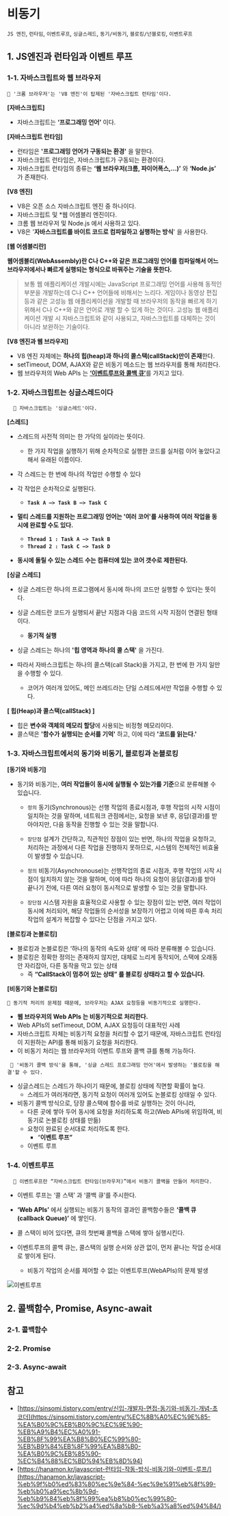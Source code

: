 # 비동기
`JS 엔진`, `런타임`, `이벤트루프`, `싱글스레드`, `동기/비동기`, `블로킹/넌블로킹`, `이벤트루프`
## 1. JS엔진과 런타임과 **이벤트 루프**
### 1-1. 자바스크립트와 웹 브라우저
  
```
💬 '크롬 브라우저'는 'V8 엔진'이 탑제된 '자바스크립트 런타임'이다.
```
**[자바스크립트]**

  - 자바스크립트는 **‘프로그래밍 언어’** 이다.

**[자바스크립트 런타임]**
  
  - 런타임은 **'프로그래밍 언어가 구동되는 환경'** 을 말한다.
  - 자바스크립트 런타임은, 자바스크립트가 구동되는 환경이다.
  - 자바스크립트 런타임의 종류는 **‘웹 브라우저(크롬, 파이어폭스,...)’** 와 **‘Node.js’** 가 존재한다.
  
**[V8 엔진]**
  
  - V8은 오픈 소스 자바스크립트 엔진 중 하나이다.
  - 자바스크립트 및 *웹 어셈블리 엔진이다.
  - 크롬 웹 브라우저 및 Node.js 에서 사용하고 있다.
  - V8은 '**자바스크립트를 바이트 코드로 컴파일하고 실행하는 방식**' 을 사용한다.
  
**[웹 어셈블리란]**
  
  **웹어셈블리(WebAssembly)란 C나 C++와 같은 프로그래밍 언어를 컴파일해서 어느 브라우저에서나 빠르게 실행되는 형식으로 바꿔주는 기술을 뜻한다.**

  > 보통 웹 애플리케이션 개발시에는 JavaScript 프로그래밍 언어를 사용해 동적인 부분을 개발하는데 C나 C++ 언어들에 비해서는 느리다. 
  > 게임이나 동영상 편집 등과 같은 고성능 웹 애플리케이션을 개발할 때 브라우저의 동작을 빠르게 하기 위해서 C나 C++와 같은 언어로 개발 할 수 있게 하는 것이다.
  > 고성능 웹 애플리케이션 개발 시 자바스크립트와 같이 사용되고, 자바스크립트를 대체하는 것이 아니라 보완하는 기술이다. 
  
**[V8 엔진과 웹 브라우저]**
  
  - V8 엔진 자체에는 **하나의 힙(heap)과 하나의 콜스택(callStack)만이 존재**한다.
  - setTimeout, DOM, AJAX와 같은 비동기 메소드는 웹 브라우저를 통해 처리한다.
  - 웹 브라우저의 Web APIs 는 [**‘이벤트루프와 콜백 큐’**](#이벤트루프)를 가지고 있다.

### 1-2. 자바스크립트는 싱글스레드이다

```  
  💬 자바스크립트는 '싱글스레드'이다.
```
  
**[스레드]**
  
  - 스레드의 사전적 의미는 한 가닥의 실이라는 뜻이다.
    - 한 가지 작업을 실행하기 위해 순차적으로 실행한 코드를 실처럼 이어 놓았다고 해서 유래된 이름이다.
  - 각 스레드는 한 번에 하나의 작업만 수행할 수 있다

  - 각 작업은 순차적으로 실행된다.
    - **`Task A —> Task B —> Task C`**
  - **멀티 스레드를 지원하는 프로그래밍 언어는 '여러 코어'를 사용하여 여러 작업을 동시에 완료할 수도 있다.**
    - **`Thread 1 : Task A —> Task B`**
    - **`Thread 2 : Task C —> Task D`**
  - **동시에 돌릴 수 있는 스레드 수는 컴퓨터에 있는 코어 갯수로 제한된다.**
  
**[싱글 스레드]**
  
  - 싱글 스레드란 하나의 프로그램에서 동시에 하나의 코드만 실행할 수 있다는 뜻이다.
  - 싱글 스레드란 코드가 실행되서 끝난 지점과 다음 코드의 시작 지점이 연결된 형태이다.
    - **동기적 실행**

  - 싱글 스레드는 하나의 **'힙 영역과 하나의 콜 스택'** 을 가진다.
  - 따라서 자바스크립트는 하나의 콜스택(call Stack)을 가지고, 한 번에 한 가지 일만을 수행할 수 있다.
    - 코어가 여러개 있어도, 메인 쓰레드라는 단일 스레드에서만 작업을 수행할 수 있다.
  
**[ 힙(Heap)과 콜스택(callStack) ]**
  
  - 힙은 **변수와 객체의 메모리 할당**에 사용되는 비정형 메모리이다.
  - 콜스택은 **'함수가 실행되는 순서를 기억'** 하고, 이에 따라 **'코드를 읽는다.'**

### 1-3. 자바스크립트에서의 동기와 비동기, 블로킹과 논블로킹
  
**[동기와 비동기]**
  
  - 동기와 비동기는, **여러 작업들이 동시에 실행될 수 있는가를 기준**으로 분류해볼 수 있습니다.
    - `정의` 동기(Synchronous)는 선행 작업의 종료시점과, 후행 작업의 시작 시점이 일치하는 것을 말하며, 네트워크 관점에서는, 요청을 보낸 후, 응답(결과)를 받아야지만, 다음 동작을 진행할 수 있는 것을 말합니다.
    - `장단점` 설계가 간단하고, 직관적인 장점이 있는 반면, 하나의 작업을 요청하고, 처리하는 과정에서 다른 작업을 진행하지 못하므로, 시스템의 전체적인 비효율이 발생할 수 있습니다.

    - `정의` 비동기(Asynchronouse)는 선행작업의 종료 시점과, 후행 작업의 시작 시점이 일치하지 않는 것을 말하며, 이에 따라 하나의 요청이 응답(결과)를 받아 끝나기 전에, 다른 여러 요청이 동시적으로 발생할 수 있는 것을 말합니다.
    - `장단점` 시스템 자원을 효율적으로 사용할 수 있는 장점이 있는 반면,
    여러 작업이 동시에 처리되어, 해당 작업들의 순서성을 보장하기 어렵고 이에 따른 후속 처리 작업의 설계가 복잡할 수 있다는 단점을 가지고 있다.
  
**[블로킹과 논블로킹]**
  
  - 블로킹과 논블로킹은 ‘하나의 동작의 속도와 상태’ 에 따라 분류해볼 수 있습니다.
  - 블로킹은 정확한 정의는 존재하지 않지만, 대체로 느리게 동작되어, 스택에 오래동안 자리잡아, 다른 동작을 막고 있는 상태
    - 즉 **“CallStack이 멈추어 있는 상태” 를 블로킹 상태라고 할 수 있습니다.**
  
**[비동기와 논블로킹]**
  
  ```
  💬 동기적 처리의 문제점 때문에, 브라우저는 AJAX 요청등을 비동기적으로 실행한다.
  ```
  
  - **웹 브라우저의 Web APIs 는 비동기적으로 처리한다.**
  - Web APIs의 setTimeout, DOM, AJAX 요청등이 대표적인 사례
  - 자바스크립트 자체는 비동기적 요청을 처리할 수 없기 때문에, 자바스크립트 런타임이 지원하는 API를 통해 비동기 요청을 처리한다.
  - 이 비동기 처리는 웹 브라우저의 이벤트 루프와 콜백 큐를 통해 가능하다.
  
  ```
   💬 '비동기 콜백 방식'을 통해, '싱글 스레드 프로그래밍 언어'에서 발생하는 '블로킹을 해결'할 수 있다.
  ```
  - 싱글스레드는 스레드가 하나이기 때문에, 블로킹 상태에 직면할 확률이 높다.
    - 스레드가 여러개라면, 동기적 요청이 여러개 있어도 논블로킹 상태일 수 있다.
  - 비동기 콜백 방식으로, 당장 콜스택에 함수를 바로 실행하는 것이 아니라,
    - 다른 곳에 쌓아 두어 동시에 요청을 처리하도록 하고(Web APIs에 위임하여, 비동기로 논블로킹 상태를 만듦)
    - 요청이 완료된 순서대로 처리하도록 한다.
      -  “**이벤트 루프”**
    - 이벤트 루프
  
### 1-4. 이벤트루프
```
  💬 이벤트루프란 “자바스크립트 런타임(브라우저)”에서 비동기 콜백을 만들어 처리한다.
```
  - 이벤트 루프는 ‘콜 스택’ 과 ‘콜백 큐'를 주시한다.
  - **‘Web APIs’** 에서 실행되는 비동기 동작의 결과인 콜백함수들은 **‘콜백 큐(callback Queue)’** 에 쌓인다.
  - 콜 스택이 비어 있다면, 큐의 첫번째 콜백을 스택에 쌓아 실행시킨다.
  
  - 이벤트루프의 콜백 큐는, 콜스택의 실행 순서와 상관 없이, 먼저 끝나는 작업 순서대로 쌓이게 된다.
    - 비동기 작업의 순서를 제어할 수 없는 이벤트루프(WebAPIs)의 문제 발생

  ![이벤트루프](https://i.ibb.co/VDmMfyd/image.png)


## 2. 콜백함수, Promise, Async-await
### 2-1. 콜백함수
### 2-2. Promise
### 2-3. Async-await
## 참고
  - [https://sinsomi.tistory.com/entry/신입-개발자-면접-동기와-비동기-개념-초코더](https://sinsomi.tistory.com/entry/%EC%8B%A0%EC%9E%85-%EA%B0%9C%EB%B0%9C%EC%9E%90-%EB%A9%B4%EC%A0%91-%EB%8F%99%EA%B8%B0%EC%99%80-%EB%B9%84%EB%8F%99%EA%B8%B0-%EA%B0%9C%EB%85%90-%EC%B4%88%EC%BD%94%EB%8D%94)
  - [https://hanamon.kr/javascript-런타임-작동-방식-비동기와-이벤트-루프/](https://hanamon.kr/javascript-%eb%9f%b0%ed%83%80%ec%9e%84-%ec%9e%91%eb%8f%99-%eb%b0%a9%ec%8b%9d-%eb%b9%84%eb%8f%99%ea%b8%b0%ec%99%80-%ec%9d%b4%eb%b2%a4%ed%8a%b8-%eb%a3%a8%ed%94%84/)